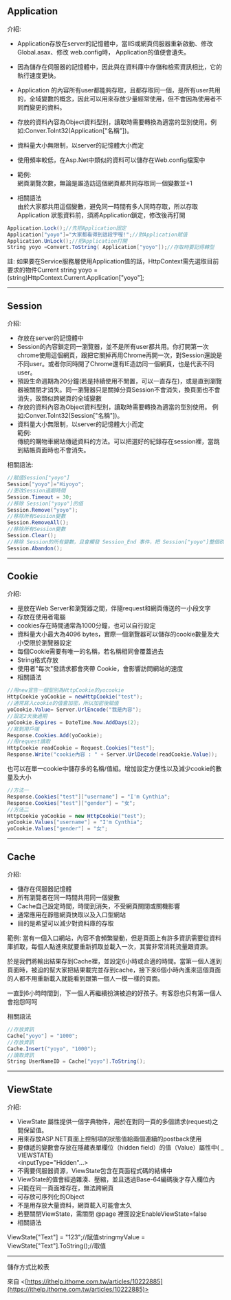 ## Application

介紹:
-   Application存放在server的記憶體中，當IIS或網頁伺服器重新啟動、修改Global.asax、修改 web.config時， Application的值便會遺失。
-   因為儲存在伺服器的記憶體中，因此與在資料庫中存儲和檢索資訊相比，它的執行速度更快。
-   Application 的內容所有user都能夠存取，且都存取同一個，是所有user共用的，全域變數的概念，因此可以用來存放少量經常使用，但不會因為使用者不同而變更的資料。
-   存放的資料內容為Object資料型別，讀取時需要轉換為適當的型別使用。例如:Conver.ToInt32(Application["名稱"])。
-   資料量大小無限制，以server的記憶體大小而定
-   使用頻率較低，在Asp.Net中類似的資料可以儲存在Web.config檔案中

-   範例:  
    網頁瀏覽次數，無論是誰造訪這個網頁都共同存取同一個變數並+1
-   相關語法  
    由於大家都共用這個變數，避免同一時間有多人同時存取，所以存取Application 狀態資料前，須將Application鎖定，修改後再打開

```csharp
Application.Lock();//先把Application固定
Application["yoyo"]="大家都看得到這段字喔!";//對Application賦值
Application.UnLock();//把Application打開
String yoyo =Convert.ToString( Application["yoyo"]);//存取時要記得轉型
```

註: 如果要在Service服務層使用Application值的話，HttpContext需先選取目前要求的物件Current
string yoyo = (string)HttpContext.Current.Application["yoyo"];

---
## Session

介紹:
-   存放在server的記憶體中
-   Session的內容鎖定同一瀏覽器，並不是所有user都共用。你打開第一次chrome使用這個網頁，跟把它關掉再用Chrome再開一次，對Session還說是不同user。或者你同時開了Chrome還有IE造訪同一個網頁，也是代表不同user。
-   預設生命週期為20分鐘(若是持續使用不閒置，可以一直存在)，或是直到瀏覽器被關閉才消失。同一瀏覽器只是關掉分頁Session不會消失，換頁面也不會消失，故類似跨網頁的全域變數
-   存放的資料內容為Object資料型別，讀取時需要轉換為適當的型別使用。
	例如:Conver.ToInt32(Session["名稱"])。
-   資料量大小無限制，以server的記憶體大小而定  
    範例:  
    傳統的購物車網站傳遞資料的方法。可以把選好的紀錄存在session裡，當跳到結帳頁面時也不會消失。

相關語法:
```csharp
//賦值Session["yoyo"] 
Session["yoyo"]="Hiyoyo"; 
//更改Session過期時間  
Session.Timeout = 30;
//移除 Session["yoyo"]的值  
Session.Remove("yoyo");
//移除所有Session變數  
Session.RemoveAll();
//移除所有Session變數  
Session.Clear(); 
//移除 Session的所有變數，且會觸發 Session_End 事件，把 Session["yoyo"]整個砍了
Session.Abandon();
```

---
## Cookie

介紹:
-   是放在Web Server和瀏覽器之間，伴隨request和網頁傳送的一小段文字
-   存放在使用者電腦
-   cookies存在時間通常為1000分鐘，也可以自行設定
-   資料量大小最大為4096 bytes，實際一個瀏覽器可以儲存的cookie數量及大小受限於瀏覽器設定
-   每個Cookie需要有唯一的名稱，若名稱相同會覆蓋過去
-   String格式存放
-   使用者"每次"發請求都會夾帶 Cookie，會影響訪問網站的速度
-   相關語法

```csharp
//用new宣告一個型別為HttpCookie的yocookie  
HttpCookie yoCookie = newHttpCookie("test");
//通常寫入cookie的值會加密，所以加密後賦值  
yoCookie.Value= Server.UrlEncode("我是內容");
//設定2天後過期  
yoCookie.Expires = DateTime.Now.AddDays(2);
//寫到用戶端
Response.Cookies.Add(yoCookie);
//用request讀取
HttpCookie readCookie = Request.Cookies["test"];  
Response.Write("cookie內容 : " + Server.UrlDecode(readCookie.Value));
```

也可以在單一cookie中儲存多的名稱/值組。增加設定方便性以及減少cookie的數量及大小
```csharp
//方法一  
Response.Cookies["test"]["username"] = "I'm Cynthia";  
Response.Cookies["test"]["gender"] = "女";  
//方法二            
HttpCookie yoCookie = new HttpCookie("test");  
yoCookie.Values["username"] = "I'm Cynthia";  
yoCookie.Values["gender"] = "女";
```

---
## Cache

介紹:
-   儲存在伺服器記憶體
-   所有瀏覽者在同一時間共用同一個變數
-   Cache自己設定時間，時間到消失，不受網頁關閉或關機影響
-   通常應用在靜態網頁快取以及入口型網站
-   目的是希望可以減少對資料庫的存取

範例:
當有一個入口網站，內容不會頻繁變動，但是頁面上有許多資訊需要從資料庫抓取，每個人點進來就要重新抓取並載入一次，其實非常消耗流量跟資源。

於是我們將輸出結果存到Cache裡，並設定6小時或合適的時間。當第一個人進到頁面時，被迫的幫大家把結果載完並存到cache，接下來6個小時內進來這個頁面的人都不用重新載入就能看到跟第一個人一模一樣的頁面。

一直到6小時時間到，下一個人再繼續扮演被迫的好孩子。有客怨也只有第一個人會抱怨呵呵

相關語法
```csharp
//存放資訊  
Cache["yoyo"] = "1000";  
//存放資訊  
Cache.Insert("yoyo", "1000");  
//讀取資訊  
String UserNameID = Cache["yoyo"].ToString();
```


---
## ViewState

介紹:
-   ViewState 屬性提供一個字典物件，用於在對同一頁的多個請求(request)之間保留值。
-   用來存放ASP.NET頁面上控制項的狀態值給兩個連續的postback使用
-   要傳遞的變數會存放在隱藏表單欄位（hidden field）的值（Value）屬性中( _ VIEWSTATE)  
    <inputType="Hidden"...>
-   不需要伺服器資源，ViewState包含在頁面程式碼的結構中
-   ViewState的值會經過雜湊、壓縮，並且透過Base-64編碼後才存入欄位內
-   只能在同一頁面裡存在，無法跨網頁
-   可存放可序列化的Object
-   不是用存放大量資料，網頁載入可能會太久
-   若要關閉ViewState，需關閉 @page 裡面設定EnableViewState=false
-   相關語法

ViewState["Text"] = "123";//賦值stringmyValue = ViewState["Text"].ToString();//取值

---

儲存方式比較表

來自 <[https://ithelp.ithome.com.tw/articles/10222885](https://ithelp.ithome.com.tw/articles/10222885)>

